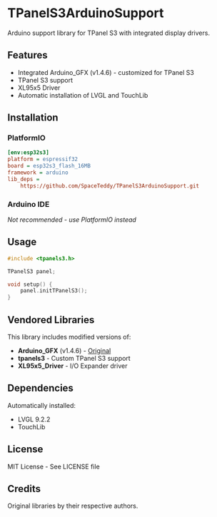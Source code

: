 # TPanelS3ArduinoSupport

Arduino support library for TPanel S3 with integrated display drivers.

## Features
- Integrated Arduino_GFX (v1.4.6) - customized for TPanel S3
- TPanel S3 support
- XL95x5 Driver
- Automatic installation of LVGL and TouchLib

## Installation

### PlatformIO
```ini
[env:esp32s3]
platform = espressif32
board = esp32s3_flash_16MB
framework = arduino
lib_deps = 
    https://github.com/SpaceTeddy/TPanelS3ArduinoSupport.git
```

### Arduino IDE
*Not recommended - use PlatformIO instead*

## Usage
```cpp
#include <tpanels3.h>

TPanelS3 panel;

void setup() {
    panel.initTPanelS3();
}
```

## Vendored Libraries

This library includes modified versions of:
- **Arduino_GFX** (v1.4.6) - [Original](https://github.com/moononournation/Arduino_GFX)
- **tpanels3** - Custom TPanel S3 support
- **XL95x5_Driver** - I/O Expander driver

## Dependencies

Automatically installed:
- LVGL 9.2.2
- TouchLib

## License

MIT License - See LICENSE file

## Credits

Original libraries by their respective authors.
